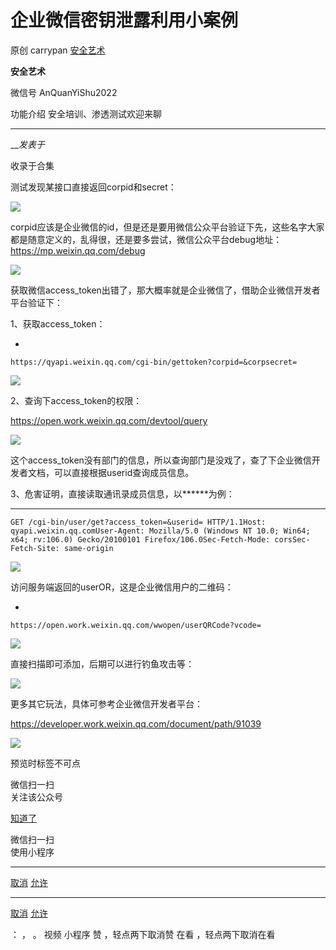 #  企业微信密钥泄露利用小案例

原创 carrypan  [ 安全艺术 ](javascript:void\(0\);)

**安全艺术** ![]()

微信号 AnQuanYiShu2022

功能介绍 安全培训、渗透测试欢迎来聊

____

___发表于_

收录于合集

测试发现某接口直接返回corpid和secret：

![](https://raw.githubusercontent.com/tuchuang9/tc1/refs/heads/main/public/20230714180827.png)

corpid应该是企业微信的id，但是还是要用微信公众平台验证下先，这些名字大家都是随意定义的，乱得很，还是要多尝试，微信公众平台debug地址：https://mp.weixin.qq.com/debug

![](https://raw.githubusercontent.com/tuchuang9/tc1/refs/heads/main/public/20230714180828.png)

获取微信access_token出错了，那大概率就是企业微信了，借助企业微信开发者平台验证下：

1、获取access_token：

  * 

    
    
    https://qyapi.weixin.qq.com/cgi-bin/gettoken?corpid=&corpsecret=

![](https://raw.githubusercontent.com/tuchuang9/tc1/refs/heads/main/public/20230714180829.png)  

2、查询下access_token的权限：

https://open.work.weixin.qq.com/devtool/query

![](https://raw.githubusercontent.com/tuchuang9/tc1/refs/heads/main/public/20230714180830.png)

  

这个access_token没有部门的信息，所以查询部门是没戏了，查了下企业微信开发者文档，可以直接根据userid查询成员信息。

3、危害证明，直接读取通讯录成员信息，以******为例：

  *   *   *   *   * 

    
    
    GET /cgi-bin/user/get?access_token=&userid= HTTP/1.1Host: qyapi.weixin.qq.comUser-Agent: Mozilla/5.0 (Windows NT 10.0; Win64; x64; rv:106.0) Gecko/20100101 Firefox/106.0Sec-Fetch-Mode: corsSec-Fetch-Site: same-origin

![](https://raw.githubusercontent.com/tuchuang9/tc1/refs/heads/main/public/20230714180832.png)  

访问服务端返回的userOR，这是企业微信用户的二维码：  

  * 

    
    
    https://open.work.weixin.qq.com/wwopen/userQRCode?vcode=

![](https://raw.githubusercontent.com/tuchuang9/tc1/refs/heads/main/public/20230714180833.png)

直接扫描即可添加，后期可以进行钓鱼攻击等：

![](https://raw.githubusercontent.com/tuchuang9/tc1/refs/heads/main/public/20230714180834.png)

更多其它玩法，具体可参考企业微信开发者平台：  

https://developer.work.weixin.qq.com/document/path/91039

![](https://raw.githubusercontent.com/tuchuang9/tc1/refs/heads/main/public/20230714180836.png)

  

预览时标签不可点

微信扫一扫  
关注该公众号

[知道了](javascript:;)

微信扫一扫  
使用小程序

****

[取消](javascript:void\(0\);) [允许](javascript:void\(0\);)

****

[取消](javascript:void\(0\);) [允许](javascript:void\(0\);)

： ， 。   视频 小程序 赞 ，轻点两下取消赞 在看 ，轻点两下取消在看

